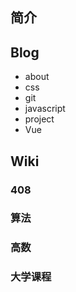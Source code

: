 ## 简介

## Blog

- about
- css
- git
- javascript
- project
- Vue

## Wiki

### 408

### 算法

### 高数

### 大学课程
